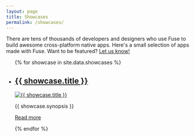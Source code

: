 ```yaml
---
layout: page
title: Showcases
permalink: /showcases/
---
```

There are tens of thousands of developers and designers who use Fuse to
build awesome cross-platform native apps. Here's a small selection of apps
made with Fuse. Want to be featured?
[Let us know!](mailto:fuse-open@googlegroups.com)

<ul>
{% for showcase in site.data.showcases %}
<li>
  <h2><a href="{{ showcase.id }}">{{ showcase.title }}</a></h2>
  <a href="{{ showcase.id }}"><img src="{{ site.baseurl }}/assets/images/showcases/{{ showcase.id }}.png" alt="{{ showcase.title }}" /></a>
  <p>{{ showcase.synopsis }}</p>
  <p><a href="{{ showcase.id }}">Read more</a></p>
</li>
{% endfor %}
</ul>
